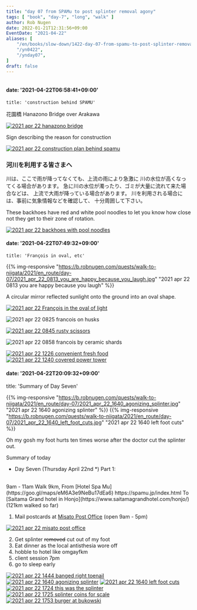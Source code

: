 ```yaml
---
title: "day 07 from SPAMu to post splinter removal agony"
tags: [ "book", "day-7", "long", "walk" ]
author: Rob Nugen
date: 2022-01-21T12:31:56+09:00
EventDate: "2021-04-22"
aliases: [
    "/en/books/slow-down/1422-day-07-from-spamu-to-post-splinter-removal-agony",
    "/yn0422",
    "/ynday07",
]
draft: false
---
```


<img
src="https://b.robnugen.com/quests/walk-to-niigata/2021/en_route/day-07/2021_apr_22_1725_splinter_coins_for_scale.jpg"
alt=""
class="title" />

#### date: '2021-04-22T06:58:41+09:00'

    title: 'construction behind SPAMU'

花園橋 Hanazono Bridge over Arakawa

[![2021 apr 22 hanazono bridge](//b.robnugen.com/quests/walk-to-niigata/2021/en_route/day-07/thumbs/2021_apr_22_hanazono_bridge.jpeg)](//b.robnugen.com/quests/walk-to-niigata/2021/en_route/day-07/2021_apr_22_hanazono_bridge.jpeg)

Sign describing the reason for construction

[![2021 apr 22 construction plan behind spamu](//b.robnugen.com/quests/walk-to-niigata/2021/en_route/day-07/thumbs/2021_apr_22_construction_plan_behind_spamu.jpeg)](//b.robnugen.com/quests/walk-to-niigata/2021/en_route/day-07/2021_apr_22_construction_plan_behind_spamu.jpeg)

### 河川を利用する皆さまへ

川は、ここで雨が降ってなくても、上流の雨により急激に
川の水位が高くなってくる場合があります。
急に川の水位が濁ったり、ゴミが大量に流れて来た場合などは、
上流で大雨が降っている場合があります。
川を利用される場合には、事前に気象情報などを確認して、
十分周囲して下さい。


These backhoes have red and white pool noodles to let you know how close not they get to their zone of rotation.

[![2021 apr 22 backhoes with pool noodles](//b.robnugen.com/quests/walk-to-niigata/2021/en_route/day-07/thumbs/2021_apr_22_backhoes_with_pool_noodles.jpeg)](//b.robnugen.com/quests/walk-to-niigata/2021/en_route/day-07/2021_apr_22_backhoes_with_pool_noodles.jpeg)


#### date: '2021-04-22T07:49:32+09:00'

    title: 'François in oval, etc'

{{% img-responsive "https://b.robnugen.com/quests/walk-to-niigata/2021/en_route/day-07/2021_apr_22_0813_you_are_happy_because_you_laugh.jpg" "2021 apr 22 0813 you are happy because you laugh" %}}

A circular mirror reflected sunlight onto the ground into an oval shape.

[![2021 apr 22 François in the oval of light](//b.robnugen.com/quests/walk-to-niigata/2021/en_route/day-07/thumbs/2021_apr_22_francois_in_the_oval_of_light.jpeg)](//b.robnugen.com/quests/walk-to-niigata/2021/en_route/day-07/2021_apr_22_francois_in_the_oval_of_light.jpeg)


<img
src="https://b.robnugen.com/quests/walk-to-niigata/2021/en_route/day-07/2021_apr_22_0825_francois_on_husks.jpg"
alt="2021 apr 22 0825 francois on husks"
class="half" />


[![2021 apr 22 0845 rusty scissors](//b.robnugen.com/quests/walk-to-niigata/2021/en_route/day-07/thumbs/2021_apr_22_0845_rusty_scissors.jpg)](//b.robnugen.com/quests/walk-to-niigata/2021/en_route/day-07/2021_apr_22_0845_rusty_scissors.jpg)

<img
src="https://b.robnugen.com/quests/walk-to-niigata/2021/en_route/day-07/2021_apr_22_0858_francois_by_ceramic_shards.jpg"
alt="2021 apr 22 0858 francois by ceramic shards"
class="half" />

[![2021 apr 22 1226 convenient fresh food](//b.robnugen.com/quests/walk-to-niigata/2021/en_route/day-07/thumbs/2021_apr_22_1226_convenient_fresh_food.jpg)](//b.robnugen.com/quests/walk-to-niigata/2021/en_route/day-07/2021_apr_22_1226_convenient_fresh_food.jpg)
[![2021 apr 22 1240 covered power tower](//b.robnugen.com/quests/walk-to-niigata/2021/en_route/day-07/thumbs/2021_apr_22_1240_covered_power_tower.jpg)](//b.robnugen.com/quests/walk-to-niigata/2021/en_route/day-07/2021_apr_22_1240_covered_power_tower.jpg)


#### date: '2021-04-22T20:09:32+09:00'

title: 'Summary of Day Seven'

{{% img-responsive "https://b.robnugen.com/quests/walk-to-niigata/2021/en_route/day-07/2021_apr_22_1640_agonizing_splinter.jpg" "2021 apr 22 1640 agonizing splinter" %}}
{{% img-responsive "https://b.robnugen.com/quests/walk-to-niigata/2021/en_route/day-07/2021_apr_22_1640_left_foot_cuts.jpg" "2021 apr 22 1640 left foot cuts" %}}


Oh my gosh my foot hurts ten times worse after the doctor cut the splinter out.

Summary of today

* Day <span class="day_source">Seven</span>
(<span class="day_date">Thursday April 22nd</span> *)
Part 1:
<br>
9am - 11am
Walk <span class="km_source">9</span>km,
From [Hotel Spa Mu](https://goo.gl/maps/eM6A3e9NeBu17dEa6) https://spamu.jp/index.html
To [Saitama Grand hotel in Honjo](https://www.saitamagrandhotel.com/honjo/)
(<span class="km_total">121</span>km walked so far)

1. Mail postcards at [Misato Post Office](https://goo.gl/maps/kdt9THqZcspkZGii8) (open 9am - 5pm)

[![2021 apr 22 misato post office](//b.robnugen.com/quests/walk-to-niigata/2021/en_route/day-07/thumbs/2021_apr_22_misato_post_office.jpg)](//b.robnugen.com/quests/walk-to-niigata/2021/en_route/day-07/2021_apr_22_misato_post_office.jpg)

2. Get splinter ~~removed~~ cut out of my foot
3. Eat dinner as the local antisthesia wore off
4. hobble to hotel like omgayfkm
5. client session 7pm
6. go to sleep early


[![2021 apr 22 1444 banged right toenail](//b.robnugen.com/quests/walk-to-niigata/2021/en_route/day-07/thumbs/2021_apr_22_1444_banged_right_toenail.jpg)](//b.robnugen.com/quests/walk-to-niigata/2021/en_route/day-07/2021_apr_22_1444_banged_right_toenail.jpg)
[![2021 apr 22 1640 agonizing splinter](//b.robnugen.com/quests/walk-to-niigata/2021/en_route/day-07/thumbs/2021_apr_22_1640_agonizing_splinter.jpg)](//b.robnugen.com/quests/walk-to-niigata/2021/en_route/day-07/2021_apr_22_1640_agonizing_splinter.jpg)
[![2021 apr 22 1640 left foot cuts](//b.robnugen.com/quests/walk-to-niigata/2021/en_route/day-07/thumbs/2021_apr_22_1640_left_foot_cuts.jpg)](//b.robnugen.com/quests/walk-to-niigata/2021/en_route/day-07/2021_apr_22_1640_left_foot_cuts.jpg)
[![2021 apr 22 1724 this was the splinter](//b.robnugen.com/quests/walk-to-niigata/2021/en_route/day-07/thumbs/2021_apr_22_1724_this_was_the_splinter.jpg)](//b.robnugen.com/quests/walk-to-niigata/2021/en_route/day-07/2021_apr_22_1724_this_was_the_splinter.jpg)
[![2021 apr 22 1725 splinter coins for scale](//b.robnugen.com/quests/walk-to-niigata/2021/en_route/day-07/thumbs/2021_apr_22_1725_splinter_coins_for_scale.jpg)](//b.robnugen.com/quests/walk-to-niigata/2021/en_route/day-07/2021_apr_22_1725_splinter_coins_for_scale.jpg)
[![2021 apr 22 1753 burger at bukowski](//b.robnugen.com/quests/walk-to-niigata/2021/en_route/day-07/thumbs/2021_apr_22_1753_burger_at_bukowski.jpg)](//b.robnugen.com/quests/walk-to-niigata/2021/en_route/day-07/2021_apr_22_1753_burger_at_bukowski.jpg)
